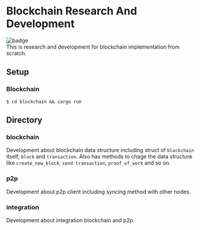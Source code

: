 # Blockchain Research And Development
![badge](https://action-badges.now.sh/NoCtrlZ/blockchain-reseach-and-development?action=test)   
This is research and development for blockchain implementation from scratch.
## Setup
### Blockchain
```
$ cd blockchain && cargo run
```
## Directory
### blockchain
Development about blockchain data structure including struct of `blockchain` itself, `block` and `transaction`. Also has methods to chage the data structure like `create_new_block`, `send transaction`, `proof_of_work` and so on.
### p2p
Development about p2p client including syncing method with other nodes.
### integration
Development about integration blockchain and p2p.
